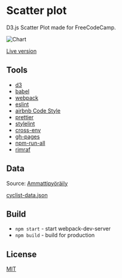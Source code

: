 # Scatter plot

D3.js Scatter Plot made for FreeCodeCamp.

![Chart](https://res.cloudinary.com/anton-zdanov/image/upload/q_auto/v1513065709/Screen_Shot_2017-12-12_at_10.00.50_vla4uk.png)

[Live version](https://azdanov.github.io/scatter-plot/)

## Tools

* [d3](https://github.com/d3/d3)
* [babel](https://github.com/babel/babel)
* [webpack](https://github.com/webpack)
* [eslint](https://github.com/eslint/eslint)
* [airbnb Code Style](https://github.com/airbnb/javascript)
* [prettier](https://github.com/prettier/prettier)
* [stylelint](https://github.com/stylelint/stylelint)
* [cross-env](https://github.com/kentcdodds/cross-env)
* [gh-pages](https://github.com/tschaub/gh-pages)
* [npm-run-all](https://github.com/mysticatea/npm-run-all)
* [rimraf](https://github.com/isaacs/rimraf)

## Data

Source: [Ammattipyöräily](http://www.fillarifoorumi.fi/forum/showthread.php?38129-Ammattilaispy%F6r%E4ilij%F6iden-nousutietoja-%28aika-km-h-VAM-W-W-kg-etc-%29&p=2041608#post2041608)

[cyclist-data.json](https://raw.githubusercontent.com/FreeCodeCamp/ProjectReferenceData/master/cyclist-data.json)

## Build

* `npm start` - start webpack-dev-server
* `npm build` - build for production

## License

[MIT](https://opensource.org/licenses/MIT)

